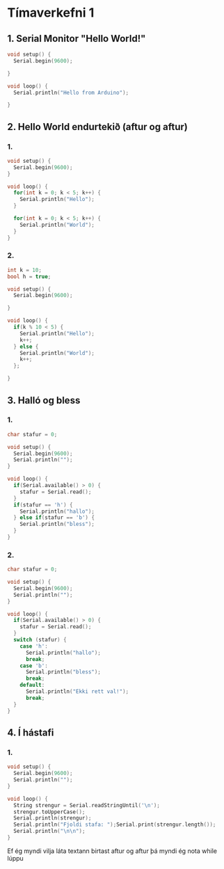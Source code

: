 # Tímaverkefni 1

## 1. Serial Monitor "Hello World!"

```cpp
void setup() {
  Serial.begin(9600); 

}

void loop() {
  Serial.println("Hello from Arduino");

}
```

## 2. Hello World endurtekið (aftur og aftur)

### 1.

```cpp
void setup() {
  Serial.begin(9600);
}

void loop() {
  for(int k = 0; k < 5; k++) {
    Serial.println("Hello");
  }

  for(int k = 0; k < 5; k++) {
    Serial.println("World");
  }
}
```

### 2.

```cpp
int k = 10;
bool h = true;

void setup() {
  Serial.begin(9600);

}

void loop() {
  if(k % 10 < 5) {
    Serial.println("Hello");
    k++;
  } else {
    Serial.println("World");
    k++;
  };

}
```

## 3. Halló og bless

### 1.

```cpp
char stafur = 0;

void setup() {
  Serial.begin(9600);
  Serial.println("");
}

void loop() {
  if(Serial.available() > 0) {
    stafur = Serial.read();
  }
  if(stafur == 'h') {
    Serial.println("hallo");
  } else if(stafur == 'b') {
    Serial.println("bless");
  }
}
```

### 2.

```cpp
char stafur = 0;

void setup() {
  Serial.begin(9600);
  Serial.println("");
}

void loop() {
  if(Serial.available() > 0) {
    stafur = Serial.read();
  }
  switch (stafur) {
    case 'h':
      Serial.println("hallo");
      break;
    case 'b':
      Serial.println("bless");
      break;
    default:
      Serial.println("Ekki rett val!");
      break;
  }
}
```

## 4. Í hástafi

### 1.

```cpp
void setup() {
  Serial.begin(9600);
  Serial.println("");
}

void loop() {
  String strengur = Serial.readStringUntil('\n');
  strengur.toUpperCase();
  Serial.println(strengur);
  Serial.println("Fjoldi stafa: ");Serial.print(strengur.length());
  Serial.println("\n\n");
}
```

Ef ég myndi vilja láta textann birtast aftur og aftur þá myndi ég nota while lúppu
